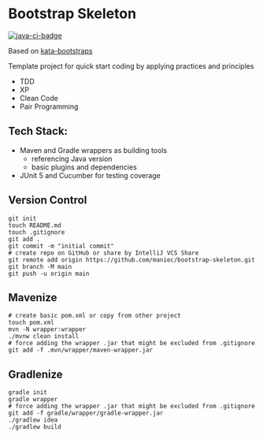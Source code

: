 # Bootstrap Skeleton

[![java-ci-badge]][ci-actions]

Based on [kata-bootstraps](https://github.com/swkBerlin/kata-bootstraps)

Template project for quick start coding by applying practices and principles
- TDD
- XP
- Clean Code
- Pair Programming

## Tech Stack:
- Maven and Gradle wrappers as building tools
  - referencing Java version
  - basic plugins and dependencies
- JUnit 5 and Cucumber for testing coverage

## Version Control
```shell
git init
touch README.md
touch .gitignore
git add .
git commit -m "initial commit"
# create repo on GitHub or share by IntelliJ VCS Share
git remote add origin https://github.com/maniec/bootstrap-skeleton.git
git branch -M main
git push -u origin main
```

## Mavenize
```shell
# create basic pom.xml or copy from other project
touch pom.xml
mvn -N wrapper:wrapper
./mvnw clean install
# force adding the wrapper .jar that might be excluded from .gitignore
git add -f .mvn/wrapper/maven-wrapper.jar
```

## Gradlenize
```shell
gradle init
gradle wrapper
# force adding the wrapper .jar that might be excluded from .gitignore
git add -f gradle/wrapper/gradle-wrapper.jar
./gradlew idea
./gradlew build
```

[java-ci-badge]:../bootstrap-skeleton/workflows/Java%20CI/badge.svg "CI build status"
[ci-actions]:../bootstrap-skeleton/actions
